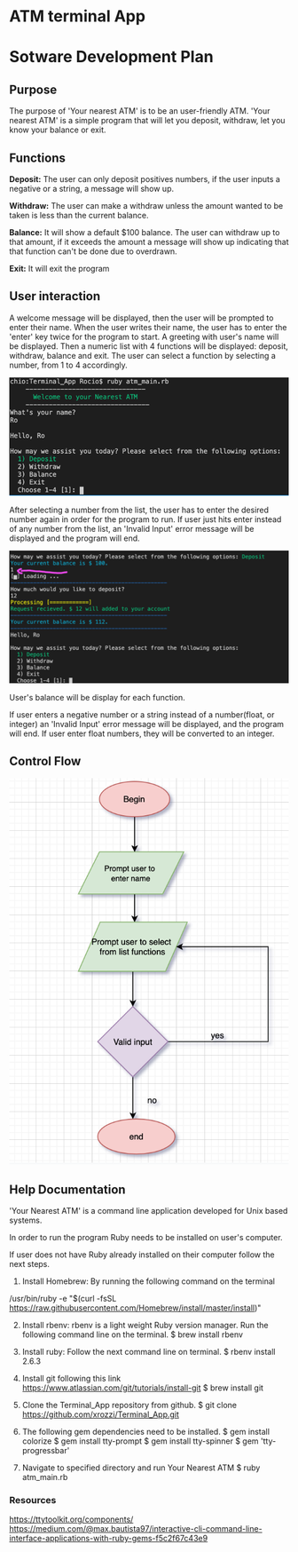 # ATM terminal App

# Sotware Development Plan

## Purpose
The purpose of 'Your nearest ATM' is to be an user-friendly ATM. 'Your nearest ATM' is a simple program that will let you deposit, withdraw, let you know your balance or exit.

## Functions

**Deposit:** The user can only deposit positives numbers, if the user inputs a negative or a string, a message will show up.

**Withdraw:** The user can make a withdraw unless the amount wanted to be taken is less than the current balance.

**Balance:** It will show a default $100 balance. The user can withdraw up to that amount, if it exceeds the amount a message will show up indicating that that function can't be done due to overdrawn.

**Exit:** It will exit the program


## User interaction

A welcome message will be displayed, then the user will be prompted to enter their name. When the user writes their name, the user has to enter the 'enter' key twice for the program to start. A greeting with user's name will be displayed. Then a numeric list with 4 functions will be displayed: deposit, withdraw, balance and exit. The user can select a function by selecting a number, from 1 to 4 accordingly.

![alt text](https://github.com/xrozzi/Terminal_App/blob/master/docs/welcome.png)


After selecting a number from the list, the user has to enter the desired number again in order for the program to run. If user just hits enter instead of any number from the list, an 'Invalid Input' error message will be displayed and the program will end.

![alt text](https://github.com/xrozzi/Terminal_App/blob/master/docs/deposit.png)

User's balance will be display for each function.

If user enters a negative number or a string instead of a number(float, or integer) an 'Invalid Input' error message will be displayed, and the program will end. If user enter float numbers, they will be converted to an integer.

## Control Flow

![alt text](https://github.com/xrozzi/Terminal_App/blob/master/docs/flowchart.png)


## Help Documentation

'Your Nearest ATM' is a command line application developed for Unix based systems.

In order to run the program Ruby needs to be installed on user's computer.

If user does not have Ruby already installed on their computer follow the next steps.

1. Install Homebrew: By running the following command on the terminal

/usr/bin/ruby -e "$(curl -fsSL https://raw.githubusercontent.com/Homebrew/install/master/install)"

2. Install rbenv: rbenv is a light weight Ruby version manager. Run the following command line on the terminal.
$   brew install rbenv

3. Install ruby: Follow the next command line on terminal.
$   rbenv install 2.6.3

4. Install git following this link <https://www.atlassian.com/git/tutorials/install-git>
$   brew install git

5. Clone the Terminal_App repository from github.
$   git clone https://github.com/xrozzi/Terminal_App.git

6. The following gem dependencies need to be installed.
$   gem install colorize
$   gem install tty-prompt
$   gem install tty-spinner
$   gem 'tty-progressbar'

7. Navigate to specified directory and run Your Nearest ATM
$   ruby atm_main.rb





### Resources

https://ttytoolkit.org/components/
https://medium.com/@max.bautista97/interactive-cli-command-line-interface-applications-with-ruby-gems-f5c2f67c43e9